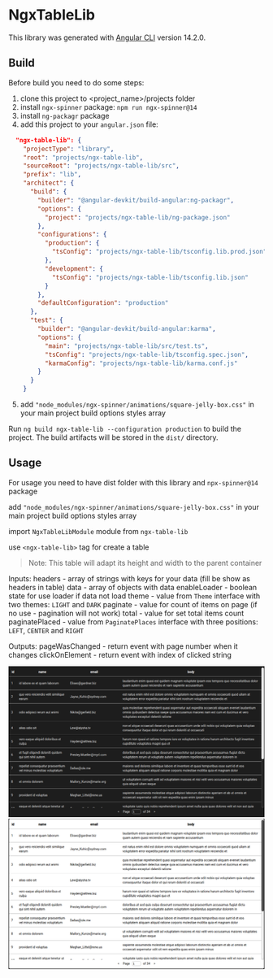 # NgxTableLib

This library was generated with [Angular CLI](https://github.com/angular/angular-cli) version 14.2.0.

## Build

Before build you need to do some steps:
1. clone this project to <project_name>/projects folder
2. install `ngx-spinner` package: `npm run ngx-spinner@14`
3. install `ng-packagr` package
4. add this project to your `angular.json` file:
   
  ```json
    "ngx-table-lib": {
      "projectType": "library",
      "root": "projects/ngx-table-lib",
      "sourceRoot": "projects/ngx-table-lib/src",
      "prefix": "lib",
      "architect": {
        "build": {
          "builder": "@angular-devkit/build-angular:ng-packagr",
          "options": {
            "project": "projects/ngx-table-lib/ng-package.json"
          },
          "configurations": {
            "production": {
              "tsConfig": "projects/ngx-table-lib/tsconfig.lib.prod.json"
            },
            "development": {
              "tsConfig": "projects/ngx-table-lib/tsconfig.lib.json"
            }
          },
          "defaultConfiguration": "production"
        },
        "test": {
          "builder": "@angular-devkit/build-angular:karma",
          "options": {
            "main": "projects/ngx-table-lib/src/test.ts",
            "tsConfig": "projects/ngx-table-lib/tsconfig.spec.json",
            "karmaConfig": "projects/ngx-table-lib/karma.conf.js"
          }
        }
      }
  ```
5. add `"node_modules/ngx-spinner/animations/square-jelly-box.css"` in your main project build options styles array

Run `ng build ngx-table-lib --configuration production` to build the project. The build artifacts will be stored in the `dist/` directory.

## Usage

For usage you need to have dist folder with this library and `npx-spinner@14` package

add `"node_modules/ngx-spinner/animations/square-jelly-box.css"` in your main project build options styles array

import `NgxTableLibModule` module from `ngx-table-lib`

use `<ngx-table-lib>` tag for create a table
> Note: This table will adapt its height and width to the parent container

Inputs:
  headers - array of strings with keys for your data (fill be show as headers in table)
  data - array of objects with data
  enableLoader - boolean state for use loader if data not load
  theme - value from `Theme` interface with two themes: `LIGHT` and `DARK`
  paginate - value for count of items on page (if no use - pagination will not work)
  total - value for set total items count
  paginatePlaced - value from `PaginatePlaces` interface with three positions: `LEFT`, `CENTER` and `RIGHT`
  
Outputs:
  pageWasChanged - return event with page number when it changes
  clickOnElement - return event with index of clicked string
  
![dark theme](https://github.com/MkpDolganovKirill/ngx-table-lib/blob/main/EXAMPLES/dark.png?raw=true)
![light theme](https://github.com/MkpDolganovKirill/ngx-table-lib/blob/main/EXAMPLES/light.png?raw=true)



